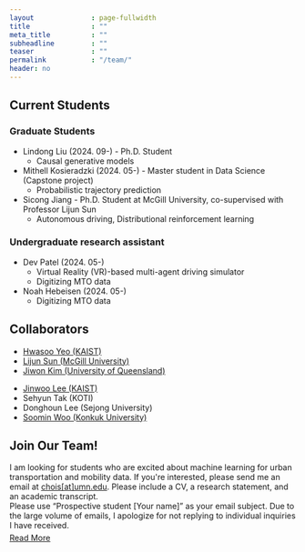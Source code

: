 ```yaml
---
layout              : page-fullwidth
title               : ""
meta_title          : ""
subheadline         : ""
teaser              : ""
permalink           : "/team/"
header: no
---
```




## Current Students 
### Graduate Students
- Lindong Liu (2024. 09-) - Ph.D. Student
  - Causal generative models
- Mithell Kosieradzki (2024. 05-) - Master student in Data Science (Capstone project)
  - Probabilistic trajectory prediction
- Sicong Jiang - Ph.D. Student at McGill University, co-supervised with Professor Lijun Sun
  - Autonomous driving, Distributional reinforcement learning

### Undergraduate research assistant
- Dev Patel (2024. 05-) 
  - Virtual Reality (VR)-based multi-agent driving simulator
  - Digitizing MTO data
- Noah Hebeisen (2024. 05-)
  - Digitizing MTO data

<!-- Sicong Jiang (2021. 09-) Ph.D. Student at McGill University (co-supervised with Prof. Lijun Sun) -->
<!-- - Pouya Parsa (2024.09-) Master Student -->

## Collaborators
- [Hwasoo Yeo (KAIST)](https://www.aimobility.kaist.ac.kr/)
- [Lijun Sun (McGill University)](https://lijunsun.github.io/)
- [Jiwon Kim (University of Queensland)](https://researchers.uq.edu.au/researcher/10269)
<!-- - [Nicolas Saunier (Polytechnique Montreal)](http://n.saunier.free.fr/saunier/) -->
- [Jinwoo Lee (KAIST)](https://lee.kaist.ac.kr/home)
- Sehyun Tak (KOTI)
- Donghoun Lee (Sejong University)
- [Soomin Woo (Konkuk University)](https://www.thesemlab.com/)

<!-- - Zhihao Zheng (McGill University)
- Zhixiong Jin (Gustave-Eiffel University)
- Sohyeong Kim (EPFL) -->

## Join Our Team!
<div>
    <p style="margin-bottom:5px;">
        I am looking for students who are excited about machine learning for urban transportation and mobility data. If you're interested, please send me an email at <a href="mailto:chois@umn.edu">chois[at]umn.edu</a>. Please include a CV, a research statement, and an academic transcript.
        <br>
        Please use “Prospective student [Your name]” as your email subject. Due to the large volume of emails, I apologize for not replying to individual inquiries I have received.
    </p>
    <div class="text-right">
        <a href="/news/230607">Read More</a>
    </div>
</div>


<!-- ## Alumni -->